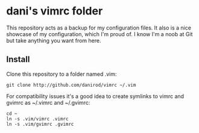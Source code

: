 # dani's vimrc folder

This repository acts as a backup for my configuration files.
It also is a nice showcase of my configuration, which I'm proud of.
I know I'm a noob at Git but take anything you want from here.

## Install

Clone this repository to a folder named .vim:

```
git clone http://github.com/danirod/vimrc ~/.vim
```

For compatibility issues it's a good idea to create symlinks to
vimrc and gvimrc as ~/.vimrc and ~/.gvimrc:

```
cd ~
ln -s .vim/vimrc .vimrc
ln -s .vim/gvimrc .gvimrc
```


